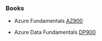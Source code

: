 ### Books

- Azure Fundamentals
[AZ900](https://learn.microsoft.com/en-us/credentials/certifications/azure-fundamentals/?practice-assessment-type=certification)

- Azure Data Fundamentals
[DP900](https://learn.microsoft.com/en-us/credentials/certifications/azure-data-fundamentals/?practice-assessment-type=certification)
